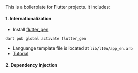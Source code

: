   
This is a boilerplate for Flutter projects. It includes:

#### 1. Internationalization
- Install [flutter_gen](https://pub.dev/packages/flutter_gen)
```bash
dart pub global activate flutter_gen
```
- Languange template file is located at `lib/l10n/app_en.arb`
- [Tutorial](https://www.youtube.com/watch?v=Zw4KoorVxgg)

#### 2. Dependency Injection
